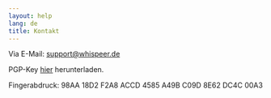```yaml
---
layout: help
lang: de
title: Kontakt
---
```


Via E-Mail: [support@whispeer.de](support@whispeer.de)

PGP-Key [hier](/assets/support_whispeer_pub.asc) herunterladen.

Fingerabdruck: 98AA 18D2 F2A8 ACCD 4585 A49B C09D 8E62 DC4C 00A3
